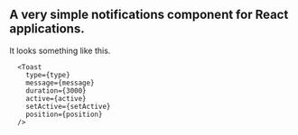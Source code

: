 ## A very simple notifications component for React applications.

It looks something like this.

```JS
  <Toast
    type={type}
    message={message}
    duration={3000}
    active={active}
    setActive={setActive}
    position={position}
  />
```
